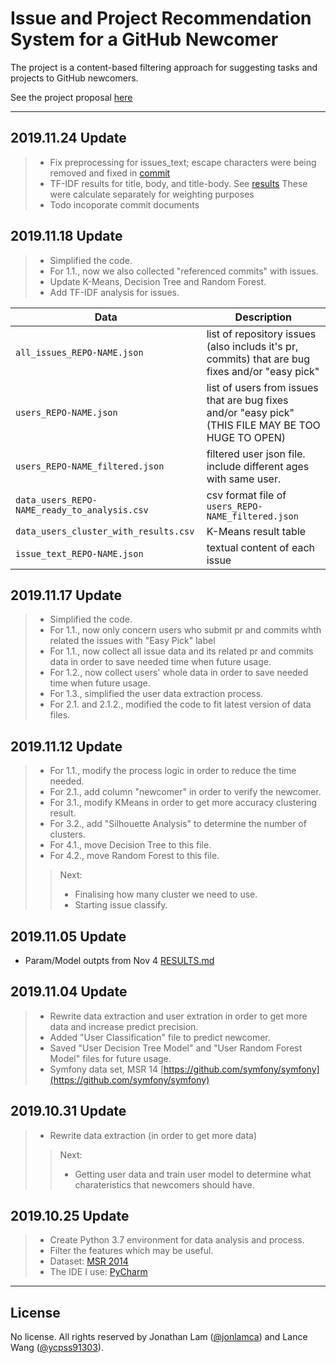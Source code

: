 # Issue and Project Recommendation System for a GitHub Newcomer

The project is a content-based filtering approach for suggesting tasks and projects to GitHub newcomers.

See the project proposal [here](PROPOSAL.md)

***
## 2019.11.24 Update
>* Fix preprocessing for issues_text; escape characters were being removed and fixed in [commit](https://github.com/jonlamca/comp5117-lam-wang/commit/553764211ce708fe8d373ad5299593b06a282c53)
>* TF-IDF results for title, body, and title-body. See [results](https://github.com/jonlamca/comp5117-lam-wang/tree/59d73e2/python37/data/issue_text) These were calculate separately for weighting purposes
>* Todo incoporate commit documents 


## 2019.11.18 Update
>* Simplified the code.
>* For 1.1., now we also collected "referenced commits" with issues.
>* Update K-Means, Decision Tree and Random Forest.
>* Add TF-IDF analysis for issues.

| Data                                          | Description                                                                                         |
| --------------------------------------------- | --------------------------------------------------------------------------------------------------- |
| `all_issues_REPO-NAME.json`                   | list of repository issues (also includs it's pr, commits) that are bug fixes and/or "easy pick"     |
| `users_REPO-NAME.json`                        | list of users from issues that are bug fixes and/or "easy pick" (THIS FILE MAY BE TOO HUGE TO OPEN) |
| `users_REPO-NAME_filtered.json`               | filtered user json file. include different ages with same user.                                     |
| `data_users_REPO-NAME_ready_to_analysis.csv`  | csv format file of `users_REPO-NAME_filtered.json`                                                  |
| `data_users_cluster_with_results.csv`         | K-Means result table                                                                                |
| `issue_text_REPO-NAME.json`                   | textual content of each issue                                                                       |

## 2019.11.17 Update
>* Simplified the code.
>* For 1.1., now only concern users who submit pr and commits whth related the issues with "Easy Pick" label
>* For 1.1., now collect all issue data and its related pr and commits data in order to save needed time when future usage.
>* For 1.2., now collect users' whole data in order to save needed time when future usage.
>* For 1.3., simplified the user data extraction process.
>* For 2.1. and 2.1.2., modified the code to fit latest version of data files.

## 2019.11.12 Update
>* For 1.1., modify the process logic in order to reduce the time needed.
>* For 2.1., add column "newcomer" in order to verify the newcomer.
>* For 3.1., modify KMeans in order to get more accuracy clustering result.
>* For 3.2., add "Silhouette Analysis" to determine the number of clusters.
>* For 4.1., move Decision Tree to this file.
>* For 4.2., move Random Forest to this file.
>> Next:
>>* Finalising how many cluster we need to use.
>>* Starting issue classify.

## 2019.11.05 Update
* Param/Model outpts from Nov 4 [RESULTS.md](RESULTS.md)

## 2019.11.04 Update
>* Rewrite data extraction and user extration in order to get more data and increase predict precision.
>* Added "User Classification" file to predict newcomer.
>* Saved "User Decision Tree Model" and "User Random Forest Model" files for future usage.
>* Symfony data set, MSR 14 [https://github.com/symfony/symfony](https://github.com/symfony/symfony)

## 2019.10.31 Update
>* Rewrite data extraction (in order to get more data)
>> Next:
>>* Getting user data and train user model to determine what charateristics that newcomers should have.

## 2019.10.25 Update
>* Create Python 3.7 environment for data analysis and process.
>* Filter the features which may be useful.
>* Dataset: [MSR 2014](http://ghtorrent.org/msr14.html)
>* The IDE I use: [PyCharm](https://www.jetbrains.com/pycharm/)

***

## License

No license. All rights reserved by Jonathan Lam ([@jonlamca](https://github.com/jonlamca)) and Lance Wang ([@ycpss91303](https://github.com/ycpss91303)).
